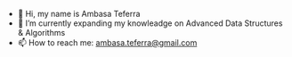 - 👋 Hi, my name is Ambasa Teferra 
- 🌱 I’m currently expanding my knowleadge on Advanced Data Structures & Algorithms 
- 📫 How to reach me: ambasa.teferra@gmail.com

<!---
Ambas-T/Ambas-T is a ✨ special ✨ repository because its `README.md` (this file) appears on your GitHub profile.
You can click the Preview link to take a look at your changes.
--->

